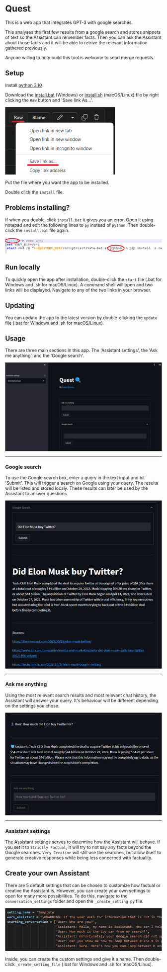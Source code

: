 # Quest
 This is a web app that integrates GPT-3 with google searches.

 This analyses the first few results from a google search and stores snippets of text so the Assistant can remember facts. Then you can ask the Assistant about those facts and it will be able to retrive the relevant information gathered previously.

 Anyone willing to help build this tool is welcome to send merge requests.

## Setup

Install [python 3.10](https://www.python.org/downloads/release/python-3100/)

Download the [install.bat](https://github.com/farrael004/Quest/blob/main/install.bat) (Windows) or [install.sh](https://github.com/farrael004/Quest/blob/main/install.sh) (macOS/Linux) file by right clicking the ```Raw``` button and 'Save link As...'.

![Installing1](tutorial/Installing1.png)

Put the file where you want the app to be installed.

Double click the `install` file.

## Problems installing?

If when you double-click ```install.bat``` it gives you an error. Open it using notepad and edit the following lines to ```py``` instead of ```python```. Then double-click the ```install.bat``` file again.

![Troubleshoot1](tutorial/Troubleshooting1.png)

## Run locally

To quickly open the app after installation, double-click the `start` file (.bat for Windows and .sh for macOS/Linux). A command shell will open and two links will be displayed. Navigate to any of the two links in your browser.

## Updating

You can update the app to the latest version by double-clicking the `update` file (.bat for Windows and .sh for macOS/Linux).

## Usage

There are three main sections in this app. The 'Assistant settings', the 'Ask me anything', and the 'Google search'.

![Usage1](tutorial/Tutorial1.png)

---
### Google search

To use the Google search box, enter a query in the text input and hit 'Submit'. This will trigger a search on Google using your query. The results will be listed and stored localy. These results can later be used by the Assistant to answer questions.

![GoogleSearch](tutorial/Tutorial2.png)

---
### Ask me anything

Using the most relevant search results and most relevant chat history, the Assistant will answer your query. It's behaviour will be different depending on the settings you chose.

![AskMeAnything](tutorial/Tutorial3.png)

---
### Assistant settings

The Assistant settings serves to determine how the Assistant will behave. If you set it to `Strictly Factual`, it will try to not say any facts beyond the Google searches. `Very Creative` will still use the searches, but allow itself to generate creative responses while being less concerned with factuality.

## Create your own Assistant

There are 5 default settings that can be chosen to customize how factual or creative the Assistant is. However, you can create your own settings to open for many more possibilities. To do this, navigate to the `conversation_settings` folder and open the `_create_setting.py` file.

![Tutorial4](tutorial/Tutorial4.png)

Inside, you can create the custom settings and give it a name. Then double-click `_create_setting_file` (.bat for Windows and .sh for macOS/Linux).
